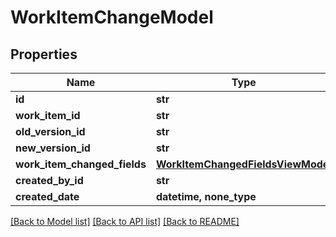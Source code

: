 # WorkItemChangeModel


## Properties
Name | Type | Description | Notes
------------ | ------------- | ------------- | -------------
**id** | **str** |  | [optional] 
**work_item_id** | **str** |  | [optional] 
**old_version_id** | **str** |  | [optional] 
**new_version_id** | **str** |  | [optional] 
**work_item_changed_fields** | [**WorkItemChangedFieldsViewModel**](WorkItemChangedFieldsViewModel.md) |  | [optional] 
**created_by_id** | **str** |  | [optional] 
**created_date** | **datetime, none_type** |  | [optional] 

[[Back to Model list]](../README.md#documentation-for-models) [[Back to API list]](../README.md#documentation-for-api-endpoints) [[Back to README]](../README.md)


